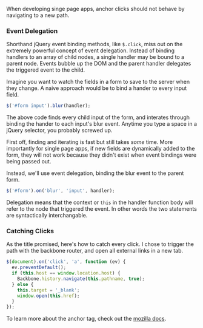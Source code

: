 When developing singe page apps, anchor clicks should not behave by navigating to a new path.  

### Event Delegation

Shorthand jQuery event binding methods, like `$.click`, miss out on the extremely powerful concept of event delegation. Instead of binding handlers to an array of child nodes, a single handler may be bound to a parent node. Events bubble up the DOM and the parent handler delegates the triggered event to the child. 

Imagine you want to watch the fields in a form to save to the server when they change. A naive approach would be to bind a hander to every input field. 

```javascript
$('#form input').blur(handler);
```

The above code finds every child input of the form, and interates through binding the hander to each input's blur event. Anytime you type a space in a jQuery selector, you probably screwed up. 

First off, finding and iterating is fast but still takes *some* time. More importantly for single page apps, if new fields are dynamically added to the form, they will not work because they didn't exist when event bindings were being passed out. 

Instead, we'll use event delegation, binding the blur event to the parent form. 

```javascript
$('#form').on('blur', 'input', handler);
```

Delegation means that the context or `this` in the handler function body will refer to the node that triggered the event. In other words the two statements are syntactically interchangable. 

### Catching Clicks

As the title promised, here's how to catch every click. I chose to trigger the path with the backbone router, and open all external links in a new tab.

```javascript
$(document).on('click', 'a', function (ev) {
  ev.preventDefault();
  if (this.host == window.location.host) {
    Backbone.history.navigate(this.pathname, true);
  } else {
    this.target = '_blank';
    window.open(this.href);
  }
});
```

To learn more about the anchor tag, check out the [mozilla docs](https://developer.mozilla.org/en/docs/Web/API/HTMLAnchorElement). 
